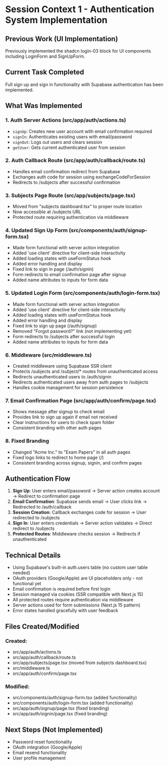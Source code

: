 # Session Context 1 - Authentication System Implementation

## Previous Work (UI Implementation)
Previously implemented the shadcn login-03 block for UI components including LoginForm and SignUpForm.

## Current Task Completed
Full sign up and sign in functionality with Supabase authentication has been implemented.

## What Was Implemented

### 1. Auth Server Actions (src/app/auth/actions.ts)
- `signUp`: Creates new user account with email confirmation required
- `signIn`: Authenticates existing users with email/password
- `signOut`: Logs out users and clears session
- `getUser`: Gets current authenticated user from session

### 2. Auth Callback Route (src/app/auth/callback/route.ts)
- Handles email confirmation redirect from Supabase
- Exchanges auth code for session using exchangeCodeForSession
- Redirects to /subjects after successful confirmation

### 3. Subjects Page Route (src/app/subjects/page.tsx)
- Moved from "subjects dashboard.tsx" to proper route location
- Now accessible at /subjects URL
- Protected route requiring authentication via middleware

### 4. Updated Sign Up Form (src/components/auth/signup-form.tsx)
- Made form functional with server action integration
- Added 'use client' directive for client-side interactivity
- Added loading states with useFormStatus hook
- Added error handling and display
- Fixed link to sign in page (/auth/signin)
- Form redirects to email confirmation page after signup
- Added name attributes to inputs for form data

### 5. Updated Login Form (src/components/auth/login-form.tsx)
- Made form functional with server action integration
- Added 'use client' directive for client-side interactivity
- Added loading states with useFormStatus hook
- Added error handling and display
- Fixed link to sign up page (/auth/signup)
- Removed "Forgot password?" link (not implementing yet)
- Form redirects to /subjects after successful login
- Added name attributes to inputs for form data

### 6. Middleware (src/middleware.ts)
- Created middleware using Supabase SSR client
- Protects /subjects and /subject/* routes from unauthenticated access
- Redirects unauthenticated users to /auth/signin
- Redirects authenticated users away from auth pages to /subjects
- Handles cookie management for session persistence

### 7. Email Confirmation Page (src/app/auth/confirm/page.tsx)
- Shows message after signup to check email
- Provides link to sign up again if email not received
- Clear instructions for users to check spam folder
- Consistent branding with other auth pages

### 8. Fixed Branding
- Changed "Acme Inc." to "Exam Papers" in all auth pages
- Fixed logo links to redirect to home page (/)
- Consistent branding across signup, signin, and confirm pages

## Authentication Flow
1. **Sign Up**: User enters email/password → Server action creates account → Redirect to confirmation page
2. **Email Confirmation**: Supabase sends email → User clicks link → Redirected to /auth/callback
3. **Session Creation**: Callback exchanges code for session → User redirected to /subjects
4. **Sign In**: User enters credentials → Server action validates → Direct redirect to /subjects
5. **Protected Routes**: Middleware checks session → Redirects if unauthenticated

## Technical Details
- Using Supabase's built-in auth.users table (no custom user table needed)
- OAuth providers (Google/Apple) are UI placeholders only - not functional yet
- Email confirmation is required before first login
- Session managed via cookies (SSR compatible with Next.js 15)
- All protected routes require authentication via middleware
- Server actions used for form submissions (Next.js 15 pattern)
- Error states handled gracefully with user feedback

## Files Created/Modified
### Created:
- src/app/auth/actions.ts
- src/app/auth/callback/route.ts
- src/app/subjects/page.tsx (moved from subjects dashboard.tsx)
- src/middleware.ts
- src/app/auth/confirm/page.tsx

### Modified:
- src/components/auth/signup-form.tsx (added functionality)
- src/components/auth/login-form.tsx (added functionality)
- src/app/auth/signup/page.tsx (fixed branding)
- src/app/auth/signin/page.tsx (fixed branding)

## Next Steps (Not Implemented)
- Password reset functionality
- OAuth integration (Google/Apple)
- Email resend functionality
- User profile management